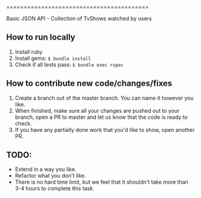 =========================================

Basic JSON API - Collection of TvShows watched by users

How to run locally
------------------

1. Install ruby
2. Install gems:
   `$ bundle install`
3. Check if all tests pass:
   `$ bundle exec rspec`

How to contribute new code/changes/fixes
----------------------------------

1. Create a branch out of the master branch. You can name it however you like.
2. When finished, make sure all your changes are pushed out to your branch, open a PR to master and let us know that the code is ready to check.
3. If you have any partially done work that you'd like to show, open another PR.

TODO:
-----

* Extend in a way you like.
* Refactor what you don't like.
* There is no hard time limit, but we feel that it shouldn't take more than 3-4 hours to complete this task.
